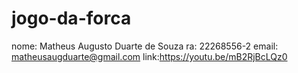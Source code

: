 # jogo-da-forca
nome: Matheus Augusto Duarte de Souza
ra: 22268556-2
email: matheusaugduarte@gmail.com
link:https://youtu.be/mB2RjBcLQz0
